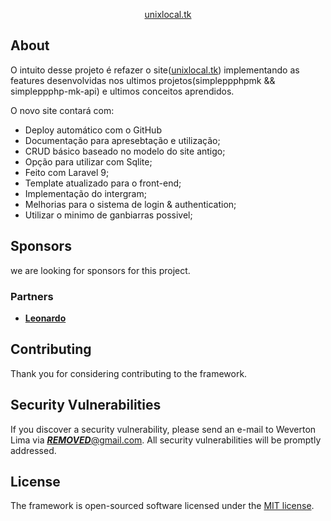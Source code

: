 <p align="center"><a href="https://unixlocal.tk" target="_blank">unixlocal.tk</a></p>

## About

O intuito desse projeto é refazer o site(<a href="dev.unixlocal.tk">unixlocal.tk</a>) implementando as
features desenvolvidas nos ultimos projetos(simpleppphpmk && simpleppphp-mk-api)
e ultimos conceitos aprendidos.

O novo site contará com:

- Deploy automático com o GitHub
- Documentação para apresebtação e utilização;
- CRUD básico baseado no modelo do site antigo;
- Opção para utilizar com Sqlite;
- Feito com Laravel 9;
- Template atualizado para o front-end;
- Implementação do intergram;
- Melhorias para o sistema de login & authentication;
- Utilizar o minimo de ganbiarras possivel;

## Sponsors

we are looking for sponsors for this project.

### Partners
- **[Leonardo](https://leonet.ml)**

## Contributing

Thank you for considering contributing to the framework.

## Security Vulnerabilities

If you discover a security vulnerability, please send an e-mail to Weverton Lima via [***REMOVED***@gmail.com](mailto:***REMOVED***@gmail.com). All security vulnerabilities will be promptly addressed.

## License

The framework is open-sourced software licensed under the [MIT license](https://opensource.org/licenses/MIT).
